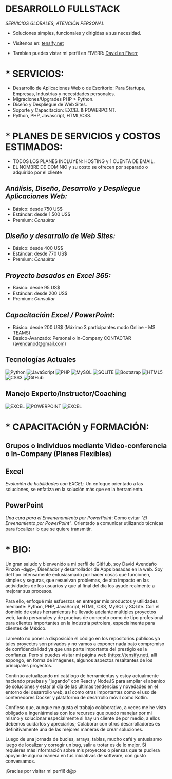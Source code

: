 # DESARROLLO FULLSTACK
*SERVICIOS GLOBALES, ATENCIÓN PERSONAL*
- Soluciones simples, funcionales y dirigidas a sus necesidad.
- Visítenos en: [tensify.net](https://tensify.net/)

- Tambien puedes vistar mi perfil en FIVERR: [David en Fiverr](https://es.fiverr.com/avendanod)
 
#  * SERVICIOS:
 - Desarrollo de Aplicaciones Web o de Escritorio: Para Startups, Empresas, Industrias y necesidades personales.
 - Migraciones/Upgrades PHP > Python.
 - Diseño y Despliegue de Web Sites.
 - Soporte y Capacitación: EXCEL & POWERPOINT.
 - Python, PHP, Javascript, HTML/CSS.

#  * PLANES DE SERVICIOS y COSTOS ESTIMADOS:
 - TODOS LOS PLANES INCLUYEN: HOSTING y 1 CUENTA DE EMAIL.
 - EL NOMBRE DE DOMINIO y su costo se ofrecen por separado o adquirido por el cliente
 ## *Análisis, Diseño, Desarrollo y Despliegue Aplicaciones Web:*
  - Básico: desde 750 US$
  - Estándar: desde 1.500 US$
  - Premium: *Consultar*
 ## *Diseño y desarrollo de Web Sites:*
  - Básico: desde 400 US$
  - Estándar: desde 770 US$
  - Premium: *Consultar*
 ## *Proyecto basados en Excel 365:*
  - Básico: desde 95 US$
  - Estándar: desde 200 US$
  - Premium: *Consultar*
 ## *Capacitación Excel / PowerPoint:*
  - Básico: desde 200 US$ (Máximo 3 participantes modo Online - MS TEAMS)
  - Basico-Avanzado: Personal o In-Company CONTACTAR (avendanod@gmail.com)
    
## Tecnologías Actuales
![Python](https://img.shields.io/badge/Python-14354C?style=for-the-badge&logo=python&logoColor=white)
![JavaScript](https://img.shields.io/badge/JavaScript-F7DF1E?style=for-the-badge&logo=javascript&logoColor=black)
![PHP](https://img.shields.io/badge/PHP-777BB4?style=for-the-badge&logo=php&logoColor=white)
![MySQL](https://img.shields.io/badge/MySQL-00000F?style=for-the-badge&logo=mysql&logoColor=white)
![SQLITE](https://img.shields.io/badge/SQLite-07405E?style=for-the-badge&logo=sqlite&logoColor=white)
![Bootstrap](https://img.shields.io/badge/Bootstrap-563D7C?style=for-the-badge&logo=bootstrap&logoColor=white)
![HTML5](https://img.shields.io/badge/HTML5-E34F26?style=for-the-badge&logo=html5&logoColor=white)
![CSS3](https://img.shields.io/badge/CSS3-1572B6?style=for-the-badge&logo=css3&logoColor=white)
![GitHub](https://img.shields.io/badge/GitHub-100000?style=for-the-badge&logo=github&logoColor=white)

## Manejo Experto/Instructor/Coaching
![EXCEL](https://img.shields.io/badge/Microsoft_Excel-217346?style=for-the-badge&logo=microsoft-excel&logoColor=white)
![POWERPOINT](https://img.shields.io/badge/Microsoft_PowerPoint-B7472A?style=for-the-badge&logo=microsoft-powerpoint&logoColor=white)
![EXCEL](https://img.shields.io/badge/Microsoft_Office-D83B01?style=for-the-badge&logo=microsoft-office&logoColor=white)

# * CAPACITACIÓN y FORMACIÓN:
##  Grupos o individuos mediante Video-conferencia o In-Company (Planes Flexibles)

## Excel 
*Evolución de habilidades con EXCEL*:
Un enfoque orientado a las soluciones, se enfatiza en la solución más que en la herramienta.

## PowerPoint
*Una cura para el Envenenamiento por PowerPoint*:
Como evitar _"El Envenamiento por PowerPoint"_. Orientado a comunicar utilizando técnicas para focalizar lo que se quiere transmitir.

# * BIO:
Un gran saludo y bienvenido a mi perfil de GitHub, soy David Avendaño Pinzón -d@p-, Diseñador y desarrollador de Apps basadas en la web. Soy del tipo intensamente entusiasmado por hacer cosas que funcionen, simples y seguras, que resuelvan problemas, de alto impacto en las actividades de los usuarios y que al final del día los ayude realmente a mejorar sus procesos. 

Para ello, enfoqué mis esfuerzos en entregar mis productos y utilidades mediante: Python, PHP, JavaScript, HTML, CSS, MySQL y SQLite. Con el dominio de estas herramientas he llevado adelante múltiples proyectos web, tanto personales y de pruebas de concepto como de tipo profesional para clientes importantes en la industria petrolera, especialmente para clientes de México.

Lamento no poner a disposición el código en los repositorios públicos ya tales proyectos son privados y no vamos a exponer nada bajo compromiso de confidencialidad ya que una parte importante del prestigio es la confianza.
Pero si puedes visitar mi página web (https://tensify.net), allí expongo, en forma de imágenes, algunos aspectos resaltantes de los principales proyectos.

Continúo actualizando mi catálogo de herramientas y estoy actualmente haciendo pruebas y "jugando" con React y NodeJS para ampliar el abanico de soluciones y estar al día de las últimas tendencias y novedades en el entorno del desarrollo web, así como otras importantes como el uso de contenedores Docker y plataforma de desarrollo móvil como Kotlin.

Confieso que, aunque me gusta el trabajo colaborativo, a veces me he visto obligado a ingeniármelas con los recursos que puedo manejar por mi mismo y solucionar especialmente si hay un cliente de por medio, a ellos debemos cuidarlos y apreciarlos; Colaborar con otros desarrolladores es definitivamente una de las mejores maneras de crear soluciones.

Luego de una jornada de bucles, arrays, tablas, mucho café y entusiasmo luego de localizar y corregir un bug, salir a trotar es de lo mejor. Si requieres más información sobre mis proyectos o piensas que te pudiera apoyar de alguna manera en tus iniciativas de software, con gusto conversamos.

¡Gracias por visitar mi perfil!
d@p
